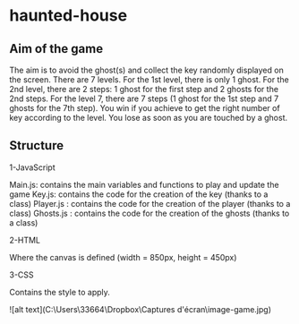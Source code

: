 # haunted-house

## Aim of the game
The aim is to avoid the ghost(s) and collect the key randomly displayed on the screen.
There are 7 levels. For the 1st level, there is only 1 ghost. For the 2nd level, there are 2 steps: 1 ghost for the first step and 2 ghosts for the 2nd steps.
For the level 7, there are 7 steps (1 ghost for the 1st step and 7 ghosts for the 7th step).
You win if you achieve to get the right number of key according to the level.
You lose as soon as you are touched by a ghost.

## Structure

1-JavaScript

Main.js: contains the main variables and functions to play and update the game
Key.js: contains the code for the creation of the key (thanks to a class)
Player.js : contains the code for the creation of the player (thanks to a class)
Ghosts.js : contains the code for the creation of the ghosts (thanks to a class)


2-HTML

Where the canvas is defined (width = 850px, height = 450px)

3-CSS

Contains the style to apply.

![alt text](C:\Users\33664\Dropbox\Captures d'écran\image-game.jpg)









